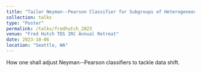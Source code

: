 ```yaml
---
title: "Tailor Neyman--Pearson Classifier for Subgroups of Heterogeneous Population"
collection: talks
type: "Poster"
permalink: /talks/fredhutch_2023
venue: "Fred Hutch TDS IRC Annual Retreat"
date: 2023-10-06
location: "Seattle, WA"
---
```


How one shall adjust Neyman--Pearson classifiers to tackle data shift.